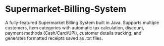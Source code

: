 # Supermarket-Billing-System
A fully-featured Supermarket Billing System built in Java. Supports multiple customers, item categories with automatic tax calculation, discount, payment methods (Cash/Card/UPI), customer details tracking, and generates formatted receipts saved as .txt files.
